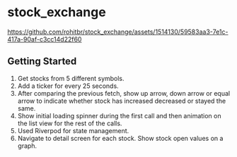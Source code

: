 # stock_exchange




https://github.com/rohitbr/stock_exchange/assets/1514130/59583aa3-7e1c-417a-90af-c3cc14d22f60




## Getting Started



1. Get stocks from 5 different symbols.
2. Add a ticker for every 25 seconds.
3. After comparing the previous fetch, show up arrow, down arrow or equal arrow to indicate whether stock has increased decreased or stayed the same.
4. Show initial loading spinner during the first call and then animation on the list view for the rest of the calls.
5. Used Riverpod for state management.
6. Navigate to detail screen for each stock. Show stock open values on a graph.

